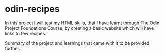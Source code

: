 # odin-recipes

In this project I will test my HTML skills, that I have learnt 
through The Odin Project Foundations Course, by creating a 
basic website which will have links to few recipes.

Summary of the project and learnings that came with it to 
be provided further...